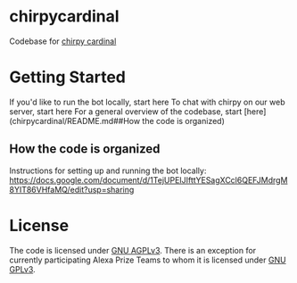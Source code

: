 # chirpycardinal
Codebase for [chirpy cardinal](https://stanfordnlp.github.io/chirpycardinal/) 

# Getting Started
If you'd like to run the bot locally, start here <link>
To chat with chirpy on our web server, start here <link>
For a general overview of the codebase, start [here](chirpycardinal/README.md##How the code is organized)

## How the code is organized

Instructions for setting up and running the bot locally: https://docs.google.com/document/d/1TejUPEIJIfttYESagXCcl6QEFJMdrgM8YIT86VHfaMQ/edit?usp=sharing

# License
The code is licensed under [GNU AGPLv3](https://www.gnu.org/licenses/agpl-3.0.en.html). There is an exception for currently participating Alexa Prize Teams to whom it is licensed under [GNU GPLv3](https://www.gnu.org/licenses/gpl-3.0.html). 
